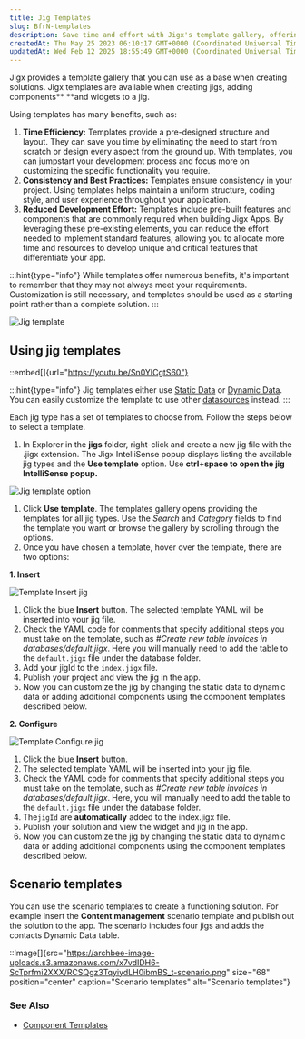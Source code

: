 ```yaml
---
title: Jig Templates
slug: BfrN-templates
description: Save time and effort with Jigx's template gallery, offering a wide range of solutions for customization. Ensure consistency and reduce development time by simply selecting and inserting different templates for jigs and components. Before publishing your p
createdAt: Thu May 25 2023 06:10:17 GMT+0000 (Coordinated Universal Time)
updatedAt: Wed Feb 12 2025 18:55:49 GMT+0000 (Coordinated Universal Time)
---
```


Jigx provides a template gallery that you can use as a base when creating solutions. Jigx templates are available when creating jigs, adding components\*\* \*\*and widgets to a jig.

Using templates has many benefits, such as:

1. **Time Efficiency:** Templates provide a pre-designed structure and layout. They can save you time by eliminating the need to start from scratch or design every aspect from the ground up. With templates, you can jumpstart your development process and focus more on customizing the specific functionality you require.
2. **Consistency and Best Practices:** Templates ensure consistency in your project. Using templates helps maintain a uniform structure, coding style, and user experience throughout your application.
3. **Reduced Development Effort:** Templates include pre-built features and components that are commonly required when building Jigx Apps. By leveraging these pre-existing elements, you can reduce the effort needed to implement standard features, allowing you to allocate more time and resources to develop unique and critical features that differentiate your app.

:::hint{type="info"}
While templates offer numerous benefits, it's important to remember that they may not always meet your requirements. Customization is still necessary, and templates should be used as a starting point rather than a complete solution.
:::

![Jig template](https://archbee-image-uploads.s3.amazonaws.com/x7vdIDH6-ScTprfmi2XXX/X_s4ibsAS55I6mPhDPISi_templatejig.png "Jig template")

## Using jig templates

::embed[]{url="https://youtu.be/Sn0YICgtS60"}

:::hint{type="info"}
Jig templates either use [Static Data](https://docs.jigx.com/examples/static) or [Dynamic Data](<./../../Data/Data Providers/Dynamic Data.md>). You can easily customize the template to use other [datasources](./../../../Administration/Solutions/Data.md) instead.
:::

Each jig type has a set of templates to choose from. Follow the steps below to select a template.

1. In Explorer in the **jigs** folder, right-click and create a new jig file with the .jigx extension. The Jigx IntelliSense popup displays listing the available jig types and the **Use template** option. Use **ctrl+space **to open the jig IntelliSense popup**.**

![Jig template option](https://archbee-image-uploads.s3.amazonaws.com/x7vdIDH6-ScTprfmi2XXX/GoeoJRsy4pw59kUTSl5Tv_templatesjigcode.png "Jig template option")

1. Click **Use template**. The templates gallery opens providing the templates for all jig types. Use the _Search_ and _Category_ fields to find the template you want or browse the gallery by scrolling through the options.
2. Once you have chosen a template, hover over the template, there are two options:

**1. Insert**

![Template Insert jig](https://archbee-image-uploads.s3.amazonaws.com/x7vdIDH6-ScTprfmi2XXX/G9FpoCJ94Zfim3LcYjnZd_t-insert.gif "Template Insert jig")

1. Click the blue **Insert** button. The selected template YAML will be inserted into your jig file.
2. Check the YAML code for comments that specify additional steps you must take on the template, such as _#Create new table invoices in databases/default.jigx_. Here you will manually need to add the table to the `default.jigx` file under the database folder.
3. Add your jigId to the `index.jigx` file.
4. Publish your project and view the jig in the app.
5. Now you can customize the jig by changing the static data to dynamic data or adding additional components using the component templates described below.

**2. Configure**

![Template Configure jig](https://archbee-image-uploads.s3.amazonaws.com/x7vdIDH6-ScTprfmi2XXX/yD3-Ltvoz-MPpTWaSml9v_t-configure.gif "Template Configure jig")

1. Click the blue **Insert** button.
2. The selected template YAML will be inserted into your jig file.
3. Check the YAML code for comments that specify additional steps you must take on the template, such as _#Create new table invoices in databases/default.jigx_. Here, you will manually need to add the table to the `default.jigx` file under the database folder.
4. The`jigId` are **automatically** added to the index.jigx file.
5. Publish your solution and view the widget and jig in the app.
6. Now you can customize the jig by changing the static data to dynamic data or adding additional components using the component templates described below.

## Scenario templates

You can use the scenario templates to create a functioning solution. For example insert the **Content management** scenario template and publish out the solution to the app. The scenario includes four jigs and adds the contacts Dynamic Data table.

::Image[]{src="https://archbee-image-uploads.s3.amazonaws.com/x7vdIDH6-ScTprfmi2XXX/RCSQgz3TqyiydLH0ibmBS_t-scenario.png" size="68" position="center" caption="Scenario templates" alt="Scenario templates"}

### See Also

- [Component Templates](<./../Components _controls_/Component Templates.md>)
